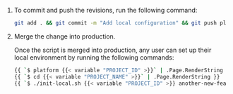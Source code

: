 1.  To commit and push the revisions, run the following command:

    ```bash
    git add . && git commit -m "Add local configuration" && git push platform local-config
    ```

1.  Merge the change into production.

    Once the script is merged into production,
    any user can set up their local environment by running the following commands:

    ```bash
    {{ `$ platform {{< variable "PROJECT_ID" >}}` | .Page.RenderString }}
    {{ `$ cd {{< variable "PROJECT_NAME" >}}` | .Page.RenderString }}
    {{ `$ ./init-local.sh {{< variable "PROJECT_ID" >}} another-new-feature {{< variable "PRODUCTION_ENVIRONMENT_NAME" >}}` | .Page.RenderString }}
    ```
